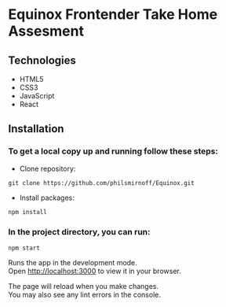 # Equinox Frontender Take Home Assesment

## Technologies
- HTML5
- CSS3
- JavaScript
- React

## Installation

### To get a local copy up and running follow these steps:
- Clone repository:
```
git clone https://github.com/philsmirnoff/Equinox.git
```
- Install packages:
```
npm install
```

### In the project directory, you can run:

```
npm start
```

Runs the app in the development mode.\
Open [http://localhost:3000](http://localhost:3000) to view it in your browser.

The page will reload when you make changes.\
You may also see any lint errors in the console.


